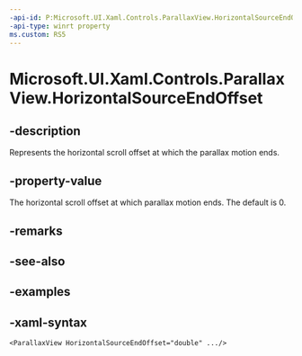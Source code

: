 ```yaml
---
-api-id: P:Microsoft.UI.Xaml.Controls.ParallaxView.HorizontalSourceEndOffset
-api-type: winrt property
ms.custom: RS5
---
```

<!-- Property syntax.
public double HorizontalSourceEndOffset { get;  set; }
-->

# Microsoft.UI.Xaml.Controls.ParallaxView.HorizontalSourceEndOffset


## -description

Represents the horizontal scroll offset at which the parallax motion ends.


## -property-value

The horizontal scroll offset at which parallax motion ends. The default is 0.


## -remarks


## -see-also


## -examples


## -xaml-syntax

```xaml
<ParallaxView HorizontalSourceEndOffset="double" .../>
```


